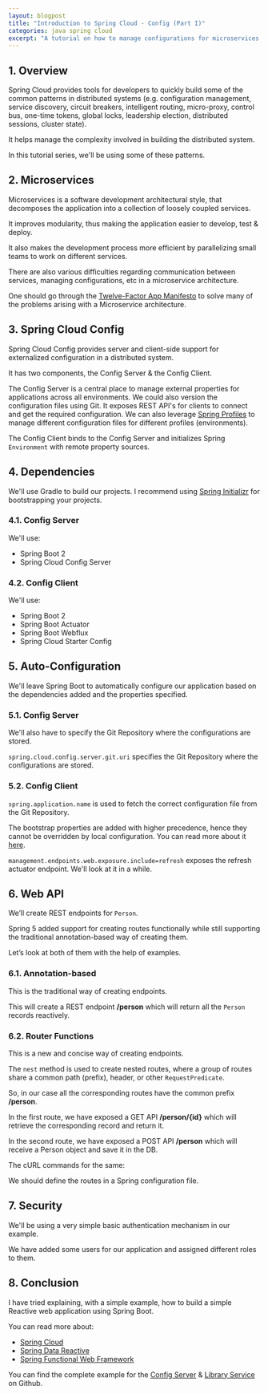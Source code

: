 ```yaml
---
layout: blogpost
title: "Introduction to Spring Cloud - Config (Part I)"
categories: java spring cloud
excerpt: "A tutorial on how to manage configurations for microservices using Spring Cloud."
---
```


## 1. Overview

Spring Cloud provides tools for developers to quickly build some of the common patterns in 
distributed systems (e.g. configuration management, service discovery, circuit breakers, intelligent routing, micro-proxy, control bus, one-time tokens, global locks, leadership election, distributed sessions, cluster state). 

It helps manage the complexity involved in building the distributed system.

In this tutorial series, we'll be using some of these patterns. 

## 2. Microservices

Microservices is a software development architectural style, that decomposes the application
into a collection of loosely coupled services.

It improves modularity, thus making the application easier to develop, test & deploy.

It also makes the development process more efficient by parallelizing small teams to work on
different services.

There are also various difficulties regarding communication between services, managing configurations, etc 
in a microservice architecture.

One should go through the [Twelve-Factor App Manifesto](https://12factor.net/) to solve many of the problems
arising with a Microservice architecture.

## 3. Spring Cloud Config

Spring Cloud Config provides server and client-side support for externalized configuration 
in a distributed system.

It has two components, the Config Server & the Config Client.

The Config Server is a central place to manage external properties for applications across all environments.
We could also version the configuration files using Git. It exposes REST API's for clients to connect
and get the required configuration. We can also leverage [Spring Profiles](https://docs.spring.io/spring-boot/docs/current/reference/html/boot-features-profiles.html)
to manage different configuration files for different profiles (environments).

The Config Client binds to the Config Server and initializes Spring `Environment` with remote property sources.

## 4. Dependencies

We'll use Gradle to build our projects. I recommend using [Spring Initializr](http://start.spring.io/) for bootstrapping your projects.

### 4.1. Config Server

We'll use:

 - Spring Boot 2
 - Spring Cloud Config Server

<script src="https://gist.github.com/mohitsinha/ea099e1974f05473f58371cd7fbef19a.js"></script>

### 4.2. Config Client

We'll use:

 - Spring Boot 2
 - Spring Boot Actuator
 - Spring Boot Webflux
 - Spring Cloud Starter Config

<script src="https://gist.github.com/mohitsinha/5949f5974790aed8229bb50bbc046aa7.js"></script>

## 5. Auto-Configuration

We'll leave Spring Boot to automatically configure our application based on the dependencies added
and the properties specified.

### 5.1. Config Server

<script src="https://gist.github.com/mohitsinha/7096508480a9633050ac513738cd6deb.js"></script>

We'll also have to specify the Git Repository where the configurations are stored.

<script src="https://gist.github.com/mohitsinha/1cf59b97f546ac2002f9ad695d3a92d6.js"></script>

`spring.cloud.config.server.git.uri` specifies the Git Repository where the configurations are stored.

### 5.2. Config Client

<script src="https://gist.github.com/mohitsinha/c59ffa24b3a41f2d7fb6918d8d8720a1.js"></script>

<script src="https://gist.github.com/mohitsinha/18f6e72bdafbe29cb313a4dde1856716.js"></script>

`spring.application.name` is used to fetch the correct configuration file from the Git Repository.

The bootstrap properties are added with higher precedence, hence they cannot be overridden
by local configuration. You can read more about it [here](https://cloud.spring.io/spring-cloud-static/spring-cloud-commons/2.0.0.M9/multi/multi__spring_cloud_context_application_context_services.html#_the_bootstrap_application_context).

<script src="https://gist.github.com/mohitsinha/285c7cf1773fca124ae191c071210f30.js"></script>   

`management.endpoints.web.exposure.include=refresh` exposes the refresh actuator endpoint. 
We'll look at it in a while.


## 6. Web API

We’ll create REST endpoints for `Person`.

Spring 5 added support for creating routes functionally while still supporting the traditional annotation-based way of creating them.

Let’s look at both of them with the help of examples.

### 6.1. Annotation-based

This is the traditional way of creating endpoints.

<script src="https://gist.github.com/mohitsinha/f0bea8acd69874956f9b1353208522fe.js"></script>

This will create a REST endpoint __/person__ which will return all the `Person` records reactively.

### 6.2. Router Functions

This is a new and concise way of creating endpoints.

<script src="https://gist.github.com/mohitsinha/1fcd569a1f8e6696edd1ab85f109b4b1.js"></script>

The `nest` method is used to create nested routes, where a group of routes share a common path (prefix), 
header, or other `RequestPredicate`.

So, in our case all the corresponding routes have the common prefix __/person__.

In the first route, we have exposed a GET API __/person/{id}__ which will retrieve the corresponding record and return it.

In the second route, we have exposed a POST API __/person__ which will receive a Person object and save it in the DB.

The cURL commands for the same:

<script src="https://gist.github.com/mohitsinha/f1d4709c84484586cb7dc9434af2e230.js"></script>

We should define the routes in a Spring configuration file.

## 7. Security

We'll be using a very simple basic authentication mechanism in our example.

<script src="https://gist.github.com/mohitsinha/ddba3f489cc57e625afd25199b81d54e.js"></script>

We have added some users for our application and assigned different roles to them.

## 8. Conclusion

I have tried explaining, with a simple example, how to build a simple Reactive web application using Spring Boot.

You can read more about:

 - [Spring Cloud](https://projects.spring.io/spring-cloud/spring-cloud.html)
 - [Spring Data Reactive](https://spring.io/blog/2016/11/28/going-reactive-with-spring-data)
 - [Spring Functional Web Framework](https://spring.io/blog/2016/09/22/new-in-spring-5-functional-web-framework)

You can find the complete example for the [Config Server](https://github.com/mohitsinha/tutorials/tree/master/config-server) & [Library Service](https://github.com/mohitsinha/tutorials/tree/master/library-service) on Github.


